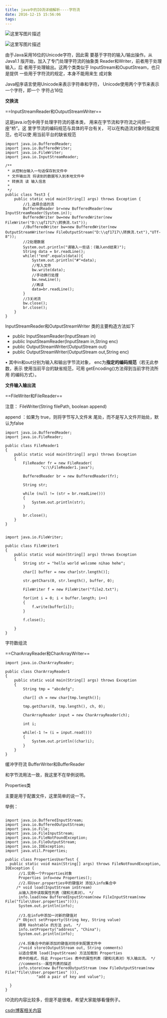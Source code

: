 ```yaml
---
title: java中的IO流详细解析----字符流
date: 2016-12-15 15:56:06
tags:
---
```



![这里写图片描述](http://img.blog.csdn.net/20171122204022285?watermark/2/text/aHR0cDovL2Jsb2cuY3Nkbi5uZXQvcHJhaXJpZTk3/font/5a6L5L2T/fontsize/400/fill/I0JBQkFCMA==/dissolve/70/gravity/SouthEast)

![这里写图片描述](http://img.blog.csdn.net/20171122204035500?watermark/2/text/aHR0cDovL2Jsb2cuY3Nkbi5uZXQvcHJhaXJpZTk3/font/5a6L5L2T/fontsize/400/fill/I0JBQkFCMA==/dissolve/70/gravity/SouthEast)


由于Java采用16位的Unicode字符，因此需 要基于字符的输入/输出操作。从Java1.1 版开始，加入了专门处理字符流的抽象类 Reader和Writer，前者用于处理输入，后 者用于处理输出。这两个类类似于 InputStream和OuputStream，也只是提供 一些用于字符流的规定，本身不能用来生 成对象 

 Java程序语言使用Unicode来表示字符串和字符， Unicode使用两个字节来表示一个字符，即一个 字符占16位 


**交换流**

==InputStreamReader和OutputStreamWriter==

这是java.io包中用于处理字符流的基本类， 用来在字节流和字符流之间搭一座“桥”。这 里字节流的编码规范与具体的平台有关， 可以在构造流对象时指定规范，也可以使 用当前平台的缺省规范 




```
import java.io.BufferedReader;
import java.io.BufferedWriter;
import java.io.FileWriter;
import java.io.InputStreamReader;

/**
 * 从控制台输入一句话保存到文件中
 * 文件输出流 将读到的数据写入到本地文件中
 * 转换流 读 输入信息
 *
 */
public class Test3 {
	public static void main(String[] args) throws Exception {
		//1.选择合适的流
		BufferedReader br=new BufferedReader(new InputStreamReader(System.in));
		BufferedWriter bw=new BufferedWriter(new FileWriter("D:\\qf1717\\转换流.txt"));
		//BufferedWriter bw=new BufferedWriter(new OutputStreamWriter(new FileOutputStream("D:\\qf1717\\转换流.txt"),"UTf-8"));
		//2处理数据
		System.out.println("请输入一些话：(输入end结束)");
		String data = br.readLine();
		while(!"end".equals(data)){
			System.out.println("#"+data);
			//写入文件
			bw.write(data);
			//手动换行处理
			bw.newLine();
			//再读
			data=br.readLine();
		}
		//3关闭流
		bw.close();
		br.close();
	}
}
```

InputStreamReader和OutputStreamWriter 类的主要构造方法如下 
- public InputSteamReader(InputSteam in) 
- public InputSteamReader(InputSteam in,String enc) 
- public OutputStreamWriter(OutputStream out) 
- public OutputStreamWriter(OutputStream out,String enc)  

• 其中in和out分别为输入和输出字节流对象， enc为**指定的编码规范**（若无此参数，表示 使用当前平台的缺省规范，可用 getEncoding()方法得到当前字符流所用 的编码方式）。 


**文件输入输出流**

==FileWriter和FileReader==


注意：
 FileWriter(String filePath, boolean append)  
 
 append ：如果为 true，则将字节写入文件末 尾处，而不是写入文件开始处，默认为false 
 

```
import java.io.BufferedReader;
import java.io.FileReader;

public class FileReader1
{
	public static void main(String[] args) throws Exception
	{
		FileReader fr = new FileReader(
				"c:\\FileReader1.java");

		BufferedReader br = new BufferedReader(fr);

		String str;

		while (null != (str = br.readLine()))
		{
			System.out.println(str);
		}

		br.close();
	}
}

```

```

import java.io.FileWriter;

public class FileWriter1
{
	public static void main(String[] args) throws Exception
	{
		String str = "hello world welcome nihao hehe";
		
		char[] buffer = new char[str.length()];
		
		str.getChars(0, str.length(), buffer, 0);
		
		FileWriter f = new FileWriter("file2.txt");
		
		for(int i = 0; i < buffer.length; i++)
		{
			f.write(buffer[i]);
		}
		
		f.close();
		
	}
}

```


字符数组流

==CharArrayReader和CharArrayWriter==

```
import java.io.CharArrayReader;

public class CharArrayReader1
{
	public static void main(String[] args) throws Exception
	{
		String tmp = "abcdefg";
		
		char[] ch = new char[tmp.length()];
		
		tmp.getChars(0, tmp.length(), ch, 0);
		
		CharArrayReader input = new CharArrayReader(ch);
		
		int i;
		
		while(-1 != (i = input.read()))
		{
			System.out.println((char)i);
		}
	}
}

```

缓冲字符流
BufferWriter和BufferReader

和字节流用法一致，我这里不在举例说明。


Properties类

主要是用于配置文件，这里简单的说一下。

举例：


```

import java.io.BufferedInputStream;
import java.io.BufferedOutputStream;
import java.io.File;
import java.io.FileInputStream;
import java.io.FileNotFoundException;
import java.io.FileOutputStream;
import java.io.IOException;
import java.util.Properties;

public class PropertiesUserTest {
  public static void main(String[] args) throws FileNotFoundException, IOException {
	  //1.实例一个Properties对象
	  Properties info=new Properties();
	  //2.将User.properties中的键值对 添加入info集合中
	 /* void load(InputStream inStream) 
      从输入流中读取属性列表（键和元素对）。 */
	  info.load(new BufferedInputStream(new FileInputStream(new File("file\\User.properties"))));
      System.out.println(info);
      
      //3.在info中添加一对新的键值对
     /* Object setProperty(String key, String value) 
      调用 Hashtable 的方法 put。 */
      info.setProperty("address", "China");
      System.out.println(info);
      
      //4.将集合中的新添加的键值对同步到配置文件中
      /*void store(OutputStream out, String comments) 
      以适合使用 load(InputStream) 方法加载到 Properties 
      表中的格式，将此 Properties 表中的属性列表（键和元素对）写入输出流。 */
      //comments--属性列表的描述
      info.store(new BufferedOutputStream (new FileOutputStream(new File("file\\User.properties" ))), 
    		  "add a pair of key and value");
      
  }
}

```

IO流的内容比较多，但是不是很难，希望大家能够看懂例子。


[csdn博客相关内容](https://blog.csdn.net/prairie97)